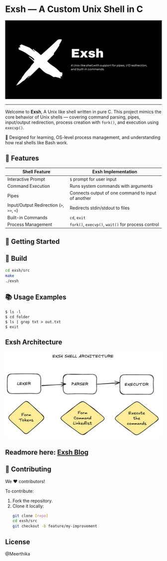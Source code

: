 # **Exsh — A Custom Unix Shell in C**

![Alt Text](exsh.png)

---


Welcome to **Exsh**, A Unix like shell written in pure C. This project mimics the core behavior of Unix shells — covering command parsing, pipes, input/output redirection, process creation with `fork()`, and execution using `execvp()`.

🔬 Designed for learning, OS-level process management, and understanding how real shells like Bash work.


## 🌟 Features

| Shell Feature                 | Exsh Implementation                                  |
|-------------------------------|-----------------------------------------------------|
| Interactive Prompt            | `$` prompt for user input                           |
| Command Execution             | Runs system commands with arguments                 |
| Pipes                   | Connects output of one command to input of another |
| Input/Output Redirection (`>`, `>>`, `<`) | Redirects stdin/stdout to files           |
| Built-in Commands             | `cd`, `exit`                                        |
| Process Management            | `fork()`, `execvp()`, `wait()` for process control |

## 🚀 Getting Started

## 🔧 Build

```bash
cd exsh/src
make
./exsh
```
## 📚 Usage Examples
```
$ ls -l
$ cd folder
$ ls | grep txt > out.txt
$ exit
```

## Exsh Architecture

![Alt Text](arch.png)


## Readmore here: [Exsh Blog](https://medium.com/@meerthika/building-a-shell-in-c-understanding-fork-pipes-and-file-descriptors-fc030ca7549d)

## 🤝 Contributing

We ❤️ contributors!

To contribute:

1. Fork the repository.
2. Clone it locally:
   ```bash
   git clone [repo]
   cd exsh/src
   git checkout -b feature/my-improvement
   ```
## License
@Meerthika



